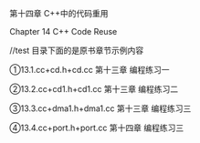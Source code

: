 
第十四章 C++中的代码重用

Chapter 14 	C++ Code Reuse

//test 目录下面的是原书章节示例内容

①13.1.cc+cd.h+cd.cc 第十三章 编程练习一

②13.2.cc+cd1.h+cd1.cc 第十三章 编程练习二

③13.3.cc+dma1.h+dma1.cc 第十三章 编程练习三

④13.4.cc+port.h+port.cc 第十四章 编程练习三
